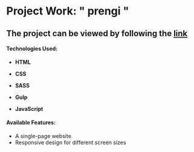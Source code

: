 # Project Work: " prengi "

## The project can be viewed by following the [link]( https://prengi.khudorenko.com/)

#### **Technologies Used:**

-  **HTML**

-  **CSS**

-  **SASS**

-  **Gulp**

-  **JavaScript**

#### **Available Features:**
-   A single-page website
-   Responsive design for different screen sizes
